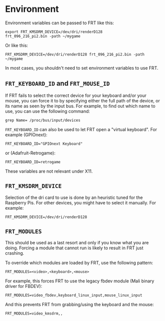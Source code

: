 Environment
===========

Environment variables can be passed to FRT like this:

    export FRT_KMSDRM_DEVICE=/dev/dri/renderD128
	frt_096_216_pi2.bin -path ~/mygame

Or like this:

    FRT_KMSDRM_DEVICE=/dev/dri/renderD128 frt_096_216_pi2.bin -path ~/mygame

In most cases, you shouldn't need to set environment variables to use FRT.

## `FRT_KEYBOARD_ID` and `FRT_MOUSE_ID`

If FRT fails to select the correct device for your keyboard and/or your mouse,
you can force it to by specifying either the full path of the device, or its
name as seen by the input bus. For example, to find out which name to use, you
can use the following command:

    grep Name= /proc/bus/input/devices

`FRT_KEYBOARD_ID` can also be used to let FRT open a "virtual keyboard". For
example (GPIOnext):

    FRT_KEYBOARD_ID="GPIOnext Keyboard"

or (Adafruit-Retrogame):

    FRT_KEYBOARD_ID=retrogame

These variables are not relevant under X11.

## `FRT_KMSDRM_DEVICE`

Selection of the dri card to use is done by an heuristic tuned for the
Raspberry Pis. For other devices, you might have to select it manually. For
example:

    FRT_KMSDRM_DEVICE=/dev/dri/renderD128

## `FRT_MODULES`

This should be used as a last resort and only if you know what you are doing.
Forcing a module that cannot run is likely to result in FRT just crashing.

To override which modules are loaded by FRT, use the following pattern:

    FRT_MODULES=<video>,<keyboard>,<mouse>

For example, this forces FRT to use the legacy fbdev module (Mali binary
driver for FBDEV):

    FRT_MODULES=video_fbdev,keyboard_linux_input,mouse_linux_input

And this prevents FRT from grabbing/using the keyboard and the mouse:

    FRT_MODULES=video_kmsdrm,,

